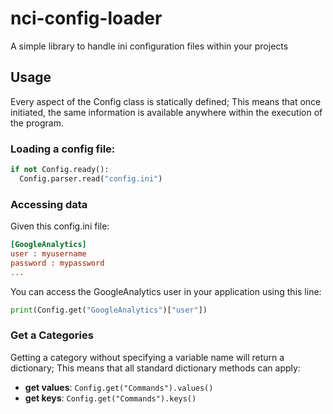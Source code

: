 # nci-config-loader
A simple library to handle ini configuration files within your projects

## Usage

Every aspect of the Config class is statically defined; This means that once initiated, the same information is available anywhere within the execution of the program.

### Loading a config file:
```python
if not Config.ready():
  Config.parser.read("config.ini")
```

### Accessing data
Given this config.ini file:
```ini
[GoogleAnalytics]
user : myusername
password : mypassword
...
```

You can access the GoogleAnalytics user in your application using this line:

```python
print(Config.get("GoogleAnalytics")["user"])
```

### Get a Categories
Getting a category without specifying a variable name will return a dictionary; This means that all standard dictionary methods can apply:

* **get values**: ```Config.get("Commands").values() ```
* **get keys**: ```Config.get("Commands").keys() ```



